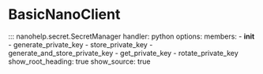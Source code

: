 # BasicNanoClient

::: nanohelp.secret.SecretManager
    handler: python
    options:
      members:
        - __init__
        - generate_private_key
        - store_private_key
        - generate_and_store_private_key
        - get_private_key
        - rotate_private_key
      show_root_heading: true
      show_source: true

